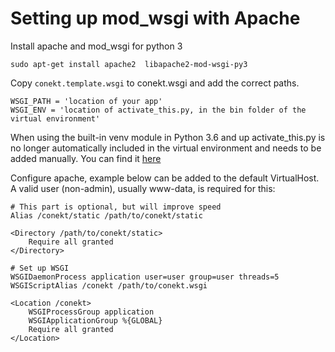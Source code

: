 # Setting up mod_wsgi with Apache

Install apache and mod_wsgi for python 3

    sudo apt-get install apache2  libapache2-mod-wsgi-py3
    
Copy `conekt.template.wsgi` to conekt.wsgi and add the correct paths. 

    WSGI_PATH = 'location of your app'
    WSGI_ENV = 'location of activate_this.py, in the bin folder of the virtual environment'

When using the built-in venv module in Python 3.6 and up activate_this.py is no longer automatically included in 
the virtual environment and needs to be added manually. You can find it [here](https://github.com/pypa/virtualenv/blob/master/virtualenv_embedded/activate_this.py)
    
Configure apache, example below can be added to the default VirtualHost. A valid user (non-admin), usually www-data, is required for this:

    # This part is optional, but will improve speed
    Alias /conekt/static /path/to/conekt/static

    <Directory /path/to/conekt/static>
        Require all granted
    </Directory>
	
	# Set up WSGI
	WSGIDaemonProcess application user=user group=user threads=5
	WSGIScriptAlias /conekt /path/to/conekt.wsgi

	<Location /conekt>
        WSGIProcessGroup application
	    WSGIApplicationGroup %{GLOBAL}
	    Require all granted
	</Location>

